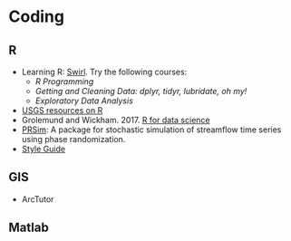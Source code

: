 # Coding
## R
- Learning R: [Swirl](https://swirlstats.com/). Try the following courses:
  - _R Programming_
  - _Getting and Cleaning Data: dplyr, tidyr, lubridate, oh my!_
  - _Exploratory Data Analysis_
- [USGS resources on R](https://owi.usgs.gov/R/)
- Grolemund and Wickham. 2017. [R for data science](https://r4ds.had.co.nz/)
- [PRSim](https://CRAN.R-project.org/package=PRSim): A package for stochastic simulation of streamflow time series using phase randomization. 
- [Style Guide](http://adv-r.had.co.nz/Style.html#undefined)

## GIS
- ArcTutor

## Matlab

